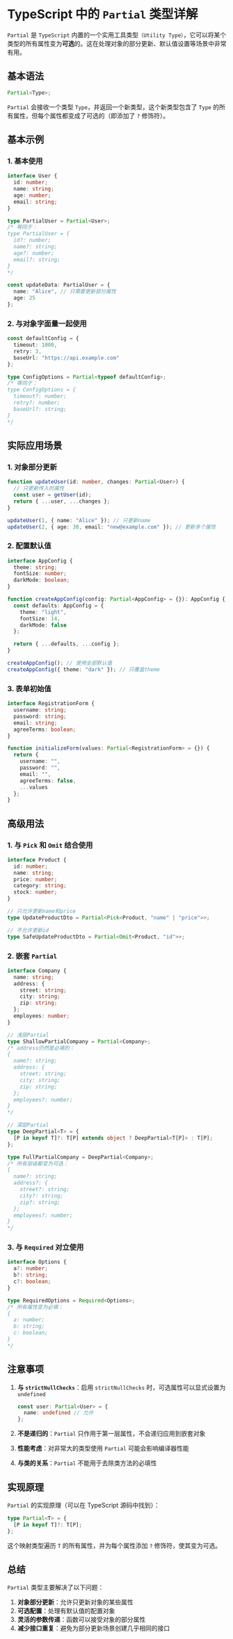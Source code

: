 # TypeScript 中的 `Partial` 类型详解

`Partial` 是 `TypeScript` 内置的一个实用工具类型`（Utility Type）`，它可以将某个类型的所有属性变为**可选**的。这在处理对象的部分更新、默认值设置等场景中非常有用。

## 基本语法

```typescript
Partial<Type>;
```

`Partial` 会接收一个类型 `Type`，并返回一个新类型，这个新类型包含了 `Type` 的所有属性，但每个属性都变成了可选的（即添加了 `?` 修饰符）。

## 基本示例

### 1. 基本使用

```typescript
interface User {
  id: number;
  name: string;
  age: number;
  email: string;
}

type PartialUser = Partial<User>;
/* 等同于：
type PartialUser = {
  id?: number;
  name?: string;
  age?: number;
  email?: string;
}
*/

const updateData: PartialUser = {
  name: "Alice", // 只需要更新部分属性
  age: 25
};
```

### 2. 与对象字面量一起使用

```typescript
const defaultConfig = {
  timeout: 1000,
  retry: 3,
  baseUrl: "https://api.example.com"
};

type ConfigOptions = Partial<typeof defaultConfig>;
/* 等同于：
type ConfigOptions = {
  timeout?: number;
  retry?: number;
  baseUrl?: string;
}
*/
```

## 实际应用场景

### 1. 对象部分更新

```typescript
function updateUser(id: number, changes: Partial<User>) {
  // 只更新传入的属性
  const user = getUser(id);
  return { ...user, ...changes };
}

updateUser(1, { name: "Alice" }); // 只更新name
updateUser(2, { age: 30, email: "new@example.com" }); // 更新多个属性
```

### 2. 配置默认值

```typescript
interface AppConfig {
  theme: string;
  fontSize: number;
  darkMode: boolean;
}

function createAppConfig(config: Partial<AppConfig> = {}): AppConfig {
  const defaults: AppConfig = {
    theme: "light",
    fontSize: 14,
    darkMode: false
  };

  return { ...defaults, ...config };
}

createAppConfig(); // 使用全部默认值
createAppConfig({ theme: "dark" }); // 只覆盖theme
```

### 3. 表单初始值

```typescript
interface RegistrationForm {
  username: string;
  password: string;
  email: string;
  agreeTerms: boolean;
}

function initializeForm(values: Partial<RegistrationForm> = {}) {
  return {
    username: "",
    password: "",
    email: "",
    agreeTerms: false,
    ...values
  };
}
```

## 高级用法

### 1. 与 `Pick` 和 `Omit` 结合使用

```typescript
interface Product {
  id: number;
  name: string;
  price: number;
  category: string;
  stock: number;
}

// 只允许更新name和price
type UpdateProductDto = Partial<Pick<Product, "name" | "price">>;

// 不允许更新id
type SafeUpdateProductDto = Partial<Omit<Product, "id">>;
```

### 2. 嵌套 `Partial`

```typescript
interface Company {
  name: string;
  address: {
    street: string;
    city: string;
    zip: string;
  };
  employees: number;
}

// 浅层Partial
type ShallowPartialCompany = Partial<Company>;
/* address仍然是必填的：
{
  name?: string;
  address: {
    street: string;
    city: string;
    zip: string;
  };
  employees?: number;
}
*/

// 深层Partial
type DeepPartial<T> = {
  [P in keyof T]?: T[P] extends object ? DeepPartial<T[P]> : T[P];
};

type FullPartialCompany = DeepPartial<Company>;
/* 所有层级都变为可选：
{
  name?: string;
  address?: {
    street?: string;
    city?: string;
    zip?: string;
  };
  employees?: number;
}
*/
```

### 3. 与 `Required` 对立使用

```typescript
interface Options {
  a?: number;
  b?: string;
  c?: boolean;
}

type RequiredOptions = Required<Options>;
/* 所有属性变为必填：
{
  a: number;
  b: string;
  c: boolean;
}
*/
```

## 注意事项

1. **与 `strictNullChecks`**：启用 `strictNullChecks` 时，可选属性可以显式设置为 `undefined`

   ```typescript
   const user: Partial<User> = {
     name: undefined // 允许
   };
   ```

2. **不是递归的**：`Partial` 只作用于第一层属性，不会递归应用到嵌套对象

3. **性能考虑**：对非常大的类型使用 `Partial` 可能会影响编译器性能

4. **与类的关系**：`Partial` 不能用于去除类方法的必填性

## 实现原理

`Partial` 的实现原理（可以在 TypeScript 源码中找到）：

```typescript
type Partial<T> = {
  [P in keyof T]?: T[P];
};
```

这个映射类型遍历 `T` 的所有属性，并为每个属性添加 `?` 修饰符，使其变为可选。

## 总结

`Partial` 类型主要解决了以下问题：

1. **对象部分更新**：允许只更新对象的某些属性
2. **可选配置**：处理有默认值的配置对象
3. **灵活的参数传递**：函数可以接受对象的部分属性
4. **减少接口重复**：避免为部分更新场景创建几乎相同的接口
